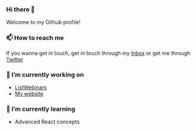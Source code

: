 ### Hi there 👋
Welcome to my Github profile! 

### 📫 How to reach me
If you wanna get in touch, get in touch through my [Inbox](mailto:mihir.srivastava@avantika.edu.in?subject=[GitHub]%20Getting%20in%20Touch) or get me through [Twitter](https://twitter.com/msrivastava574)

### 🔭 I’m currently working on
- [ListWebinars](https://www.listwebinars.com)
- [My website](https://www.msriv.com) 

### 🌱 I’m currently learning
- Advanced React concepts

<!--
**msriv/msriv** is a ✨ _special_ ✨ repository because its `README.md` (this file) appears on your GitHub profile.

Here are some ideas to get you started:

- 🔭 I’m currently working on ...
- 🌱 I’m currently learning ...
- 👯 I’m looking to collaborate on ...
- 🤔 I’m looking for help with ...
- 💬 Ask me about ...
- 📫 How to reach me: ...
- 😄 Pronouns: ...
- ⚡ Fun fact: ...
-->
